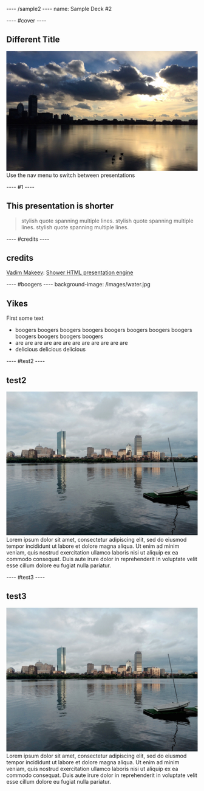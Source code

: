---- /sample2 ----
name: Sample Deck #2


---- #cover ----

## Different Title
![](/images/ice.jpg)
Use the nav menu to switch between presentations


---- #1 ----

## This presentation is shorter

> stylish quote spanning multiple lines. stylish quote spanning multiple lines. stylish quote spanning multiple lines.



---- #credits ----

## credits
[Vadim Makeev](https://github.com/pepelsbey):
[Shower HTML presentation engine ](https://github.com/shower/shower)


---- #boogers ----
background-image: /images/water.jpg

## Yikes

First some text

- boogers boogers boogers boogers boogers boogers boogers boogers boogers boogers boogers boogers
- are are are are are are are are are are are are
- delicious delicious delicious


---- #test2 ----

## test2
![](/images/water.jpg "width=350 align=right") Lorem ipsum dolor sit amet, consectetur adipiscing elit, sed do eiusmod tempor incididunt ut labore et dolore magna aliqua. Ut enim ad minim veniam, quis nostrud exercitation ullamco laboris nisi ut aliquip ex ea commodo consequat. Duis aute irure dolor in reprehenderit in voluptate velit esse cillum dolore eu fugiat nulla pariatur.


---- #test3 ----

## test3
![](/images/water.jpg "width=350 align=left") Lorem ipsum dolor sit amet, consectetur adipiscing elit, sed do eiusmod tempor incididunt ut labore et dolore magna aliqua. Ut enim ad minim veniam, quis nostrud exercitation ullamco laboris nisi ut aliquip ex ea commodo consequat. Duis aute irure dolor in reprehenderit in voluptate velit esse cillum dolore eu fugiat nulla pariatur.
